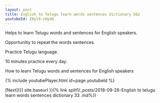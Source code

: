```yaml
---
layout: post
title: English to Telugu learn words sentences dictionary 562 
youtubeId: Z0yl9-cHydQ
---
```

 
 
Helps to learn Telugu words and sentences for English speakers.

Opportunitiy to repeat the words sentences. 

Practice Telugu language. 
 
10 minutes practice every day. 
 
How to learn Telugu words and sentences for English speakers 
 
{% include youtubePlayer.html id=page.youtubeId %}
 
 
[Next]({{ site.baseurl }}{% link  split1/_posts/2018-09-28-English to telugu learn words sentences dictionary 33 .md%})
 
